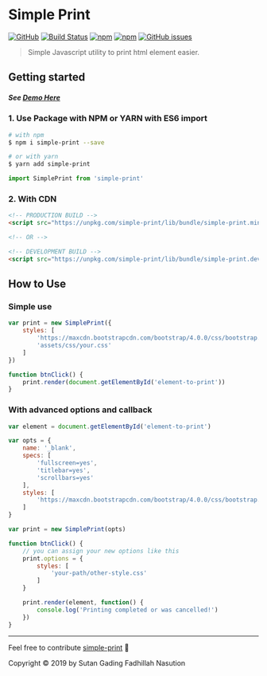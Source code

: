 # Simple Print

[![GitHub](https://img.shields.io/github/license/sutanlab/simple-print)](https://github.com/sutanlab/simple-print) [![Build Status](https://travis-ci.org/sutanlab/simple-print.svg?branch=master)](https://travis-ci.org/sutanlab/simple-print) [![npm](https://img.shields.io/npm/dt/simple-print.svg)](https://www.npmjs.com/package/simple-print) [![npm](https://img.shields.io/bundlephobia/min/simple-print.svg)](https://unpkg.com/simple-print/lib/bundle/simple-print.min.js) [![GitHub issues](https://img.shields.io/github/issues/sutanlab/simple-print.svg)](https://github.com/sutanlab/simple-print/issues)

> Simple Javascript utility to print html element easier.

## Getting started

##### See [Demo Here](https://jsfiddle.net/sutanlab/d72ke1sL)

### 1. Use Package with NPM or YARN with ES6 import

```bash
# with npm
$ npm i simple-print --save

# or with yarn
$ yarn add simple-print
```

```js
import SimplePrint from 'simple-print'
```

### 2. With CDN

```html
<!-- PRODUCTION BUILD -->
<script src="https://unpkg.com/simple-print/lib/bundle/simple-print.min.js"></script>

<!-- OR -->

<!-- DEVELOPMENT BUILD -->
<script src="https://unpkg.com/simple-print/lib/bundle/simple-print.dev.js"></script>
```

## How to Use

### Simple use 
```js
var print = new SimplePrint({
    styles: [
        'https://maxcdn.bootstrapcdn.com/bootstrap/4.0.0/css/bootstrap.min.css',
        'assets/css/your.css'
    ]
})

function btnClick() {
	print.render(document.getElementById('element-to-print'))
}
```

### With advanced options and callback
```js
var element = document.getElementById('element-to-print') 

var opts = {
    name: '_blank',
    specs: [
        'fullscreen=yes',
        'titlebar=yes',
        'scrollbars=yes'
    ],
    styles: [
        'https://maxcdn.bootstrapcdn.com/bootstrap/4.0.0/css/bootstrap.min.css'
    ]
}

var print = new SimplePrint(opts)

function btnClick() {
	// you can assign your new options like this
    print.options = {
        styles: [
            'your-path/other-style.css'
        ]
    }

    print.render(element, function() {
        console.log('Printing completed or was cancelled!')
    })
}
```

---

Feel free to contribute [simple-print](https://github.com/sutanlab/simple-print) 🙂

Copyright © 2019 by Sutan Gading Fadhillah Nasution
